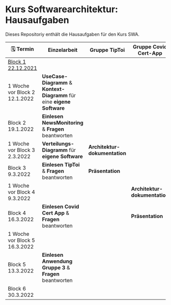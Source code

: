 # Kurs Softwarearchitektur: Hausaufgaben
Dieses Repositoriy enthält die Hausaufgaben für den Kurs SWA.
<!--
- [Hausaufgaben Block 1](/block1.md): *Was ist Software?*
  - Einzelarbeit: **UseCase-Diagramm** & **Kontext-Diagramm** für eine **eigene Software**. :calendar: Termin: (Block 2 - 1 Woche)
  - Einzelarbeit: **Einlesen** **NewsMonitoring** & **Fragen** beantworten. :calendar: Termin: Block2
  - Gruppenarbeiten:
    - Gruppe TipToi: **Architekturdokumentation** :calendar:(Block3 - 1 Woche) und **Präsentation** :calendar:(Block3)
    - Gruppe Covid Cert App: **Architekturdokumentation** :calendar:(Block4 - 1 Woche) und **Präsentation** :calendar:(Block4)
    - Gruppe Minecraft||Tesla: **Architekturdokumentation** :calendar:(Block5 - 1 Woche) und **Präsentation** :calendar:(Block5)
- [Hausaufgaben Block 2](/block2.md): *Was/Warum SWA?;* 
  - Einzelarbeit: **Verteilungs-Diagramm** für **eigene Software**. :calendar: Termin: (Block3 - 1 Woche)
  - Einzelarbeit: **Einlesen** **TipToi** & **Fragen** beantworten. :calendar: Termin: (Block 3)
- [Hausaufgaben Block 3](/block3.md): *Qualität;*
  - Einzelarbeit: **Einlesen** **Covid Cert App** & **Fragen** beantworten. :calendar: Termin: (Block 4)
- Hausaufgaben Block 4: *Architecture Styles;*
  - Einzelarbeit: **Einlesen Minecraft||Tesla** & **Fragen** beantworten. :calendar: Termin: (Block 5)
- Hausaufgaben Block 5: *Fallstudie* 
  - (selbständige Prüfungsvorbereitung)
- Kursblock 6 
  - End of course :partying_face:
-->

| :spiral_calendar: Termin|Einzelarbeit|Gruppe TipToi|Gruppe Covid Cert-App|Gruppe 3|
|-|-|-|-|-|
|[Block 1<br>22.12.2021](/block1.md)|||||
|1 Woche vor Block 2<br>12.1.2022|**UseCase-Diagramm** & **Kontext-Diagramm** für eine **eigene Software**||||
|Block 2<br>19.1.2022|**Einlesen** **NewsMonitoring** & **Fragen** beantworten||||
|1 Woche vor Block 3<br>2.3.2022|**Verteilungs-Diagramm** für **eigene Software**|**Architektur-dokumentation**|||
|Block 3<br>9.3.2022|**Einlesen** **TipToi** & **Fragen** beantworten|**Präsentation**|||
|1 Woche vor Block 4<br>9.3.2022|||**Architektur-dokumentation**||
|Block 4<br>16.3.2022|**Einlesen** **Covid Cert App** & **Fragen** beantworten||**Präsentation**||
|1 Woche vor Block 5<br>16.3.2022||||**Architektur-dokumentation**|
|Block 5<br>13.3.2022|**Einlesen Anwendung Gruppe 3** & **Fragen** beantworten|||**Präsentation**|
|Block 6<br>30.3.2022|
